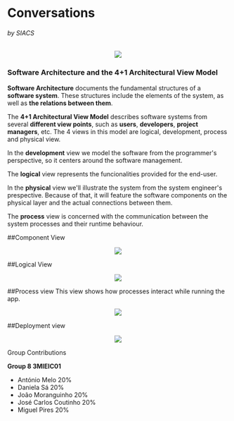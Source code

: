 # Conversations 
###### by SIACS

<p align="center">
  <img src="http://i.imgur.com/Bbe2WZk.png">
</p>

### Software Architecture and the 4+1 Architectural View Model

**Software Architecture** documents the fundamental structures of a **software system**. These structures include the elements of the system, as well as **the relations between them**.

The **4+1 Architectural View Model** describes software systems from several **different view points**, such as **users**, **developers**, **project managers**, etc. The 4 views in this model are logical, development, process and physical view.

In the **development** view we model the software from the programmer's perspective, so it centers around the software management.

The **logical** view represents the funcionalities provided for the end-user.

In the **physical** view we'll illustrate the system from the system engineer's prespective. Because of that, it will feature the software components on the physical layer and the actual connections between them.

The **process** view is concerned with the communication between the system processes and their runtime behaviour.

##Component View
<p align="center">
  <img src="http://imgur.com/o5x9cGo.png">
</p>

##Logical View
<p align="center">
  <img src="http://i.imgur.com/6WrGNuk.jpg">
</p>

##Process view
This view shows how processes interact while running the app.
<p align="center">
 <img src="http://i.imgur.com/3D6hvcI.png">
 </p>
##Deployment view
<p align="center">
<img src="http://i.imgur.com/kb7skPR.jpg">
</p

### Group Contributions
**Group 8 3MIEIC01**
- António Melo 20%
- Daniela Sá 20%
- João Moranguinho 20%
- José Carlos Coutinho 20%
- Miguel Pires 20%
